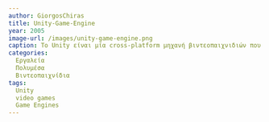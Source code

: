 ```yaml
---
author: GiorgosChiras
title: Unity-Game-Engine
year: 2005
image-url: /images/unity-game-engine.png
caption: Το Unity είναι μία cross-platform μηχανή βιντεοπαιχνιδιών που δημιουργήθηκε απο την εταιρία Unity Technologies και κυκλοφόρησε για πρώτη φορά το 2005. Μπορεί να χρησιμοποιηθεί για την δημιουργία 3D, 2D, AR, VR παιχνιδιών σε όλες τις πλατφόρμες Desktop καθώς και σε Android/iOS. Σήμερα, είναι απο τις διασημότερες game engines και το "Go to" των beginner level developers αλλά και αρκετών indie game developer studios στον κόσμο χάρη του user-friendly περιβάλλον διεπαφής. 
categories:
  Εργαλεία
  Πολυμέσα
  Βιντεοπαιχνίδια
tags:
  Unity
  video games
  Game Engines
---
```

